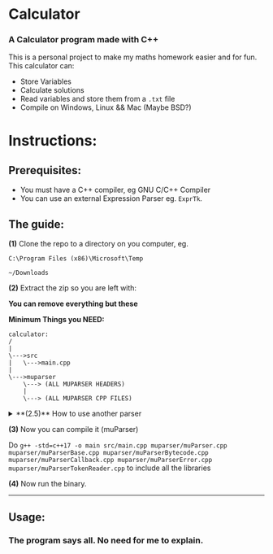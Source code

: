 # Calculator

### A Calculator program made with C++

This is a personal project to make my maths homework easier and for fun. This calculator can:

* Store Variables
* Calculate solutions
* Read variables and store them from a `.txt` file
* Compile on Windows, Linux && Mac (Maybe BSD?)

# Instructions:

## Prerequisites:
* You must have a C++ compiler, eg GNU C/C++ Compiler
* You can use an external Expression Parser eg. `ExprTk`.

## The guide:

**(1)** Clone the repo to a directory on you computer, eg.

```C:\Program Files (x86)\Microsoft\Temp```

```~/Downloads```

**(2)** Extract the zip so you are left with:

**You can remove everything but these**

**Minimum Things you NEED:**
```
calculator:
/
|
\--->src
|   \--->main.cpp
|
\--->muparser
    \---> (ALL MUPARSER HEADERS)
    |
    \---> (ALL MUPARSER CPP FILES)

```
<details>
<summary>**(2.5)** How to use another parser </summary>
 If you want to use another parser, you just need to change one function, the parseStringMap() function. For example, here is the same program using the `ExprTk` parser.

```c++
#include <string>
#include <map>
#include <cmath>
#include <iostream>
#include "exprtk.hpp"

double parseStringMap(const std::string& equation, const std::map<std::string, double>& variables) {
    typedef exprtk::symbol_table<double> symbol_table_t;
    typedef exprtk::expression<double> expression_t;
    typedef exprtk::parser<double> parser_t;

    try {
        symbol_table_t symbol_table;
        expression_t expression;
        parser_t parser;

        for (const auto& pair : variables) {
            symbol_table.add_variable(pair.first, pair.second);
        }

        expression.register_symbol_table(symbol_table);
        parser.compile(equation, expression);

        return expression.value();
    }
    catch (const std::runtime_error& e) {
        std::cout << e.what() << '\n';
        return NAN;
    }
}
```
</details>

**(3)** Now you can compile it (muParser)

 Do `g++ -std=c++17 -o main src/main.cpp muparser/muParser.cpp muparser/muParserBase.cpp muparser/muParserBytecode.cpp muparser/muParserCallback.cpp muparser/muParserError.cpp muparser/muParserTokenReader.cpp`
to include all the libraries

**(4)** Now run the binary.

***

## Usage:
### The program says all. No need for me to explain.
